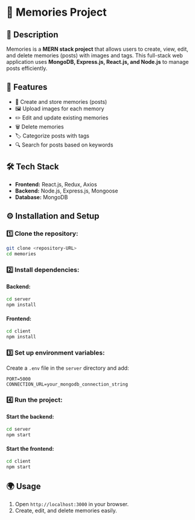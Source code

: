 # 📸 Memories Project

## 📝 Description
Memories is a **MERN stack project** that allows users to create, view, edit, and delete memories (posts) with images and tags. This full-stack web application uses **MongoDB, Express.js, React.js, and Node.js** to manage posts efficiently.

## 🚀 Features
- 📌 Create and store memories (posts)
- 🖼️ Upload images for each memory
- ✏️ Edit and update existing memories
- 🗑️ Delete memories
- 🏷️ Categorize posts with tags
- 🔍 Search for posts based on keywords

## 🛠️ Tech Stack
- **Frontend:** React.js, Redux, Axios
- **Backend:** Node.js, Express.js, Mongoose
- **Database:** MongoDB

## ⚙️ Installation and Setup
### 1️⃣ Clone the repository:
```bash
git clone <repository-URL>
cd memories
```
### 2️⃣ Install dependencies:
#### Backend:
```bash
cd server
npm install
```
#### Frontend:
```bash
cd client
npm install
```
### 3️⃣ Set up environment variables:
Create a `.env` file in the `server` directory and add:
```
PORT=5000
CONNECTION_URL=your_mongodb_connection_string
```
### 4️⃣ Run the project:
#### Start the backend:
```bash
cd server
npm start
```
#### Start the frontend:
```bash
cd client
npm start
```

## 🌍 Usage
1. Open `http://localhost:3000` in your browser.
2. Create, edit, and delete memories easily.